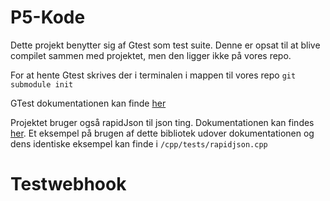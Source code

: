 # P5-Kode
Dette projekt benytter sig af Gtest som test suite.
Denne er opsat til at blive compilet sammen med projektet, men den ligger ikke på vores repo.

For at hente Gtest skrives der i terminalen i mappen til vores repo
`git submodule init`

GTest dokumentationen kan finde [her](https://github.com/google/googletest/blob/master/googletest/docs/primer.md "Gtest Dokumentation")

Projektet bruger også rapidJson til json ting.
Dokumentationen kan findes [her](https://rapidjson.org/).
Et eksempel på brugen af dette bibliotek udover dokumentationen og dens identiske eksempel kan finde i `/cpp/tests/rapidjson.cpp`

Testwebhook
=======
